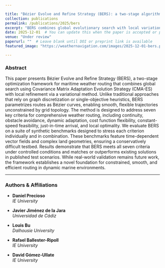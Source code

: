 ```yaml
---

title: "Bézier Evolve and Refine Strategy (BERS): a two-stage algorithm for maritime weather routing"
collection: publications
permalink: /publications/2025/bers
excerpt: "BERS combines global evolutionary search with local variational refinement to generate smooth, constraint-aware weather routing solutions over dynamic marine environments."
date: 2025-12-01  # You can update this when the paper is accepted or published
venue: "Under review"
paperurl: ""  # Leave blank until DOI or preprint link is available
featured_image: "https://weathernavigation.com/images/2025-12-01-bers.png"

---
```


### Abstract

This paper presents Bézier Evolve and Refine Strategy (BERS), a two-stage optimization framework for maritime weather routing that combines global search using Covariance Matrix Adaptation Evolution Strategy (CMA-ES) with local refinement via a variational method. Unlike traditional approaches that rely on graph discretization or single-objective heuristics, BERS parametrizes routes as Bézier curves, enabling smooth, flexible trajectories unconstrained by grid topology. The method is designed to address seven key criteria for comprehensive weather routing, including continuity, obstacle avoidance, dynamic adaptation, cost function flexibility, constant-speed feasibility, just-in-time arrival, and local optimality. We evaluate BERS on a suite of synthetic benchmarks designed to stress each criterion individually and in combination. These benchmarks feature time-dependent vector fields and complex land geometries, ensuring a conservatively difficult testbed. Results demonstrate that BERS meets all seven criteria under controlled conditions and matches or outperforms existing solutions in published test scenarios. While real-world validation remains future work, the framework establishes a novel foundation for constrained, smooth, and efficient routing in dynamic marine environments.

---

### Authors & Affiliations

- **Daniel Precioso**  
  _IE University_

- **Javier Jiménez de la Jara**  
  _Universidad de Cádiz_

- **Louis Bu**  
  _Dalhousie University_

- **Rafael Ballester-Ripoll**  
  _IE University_

- **David Gómez-Ullate**  
  _IE University_

